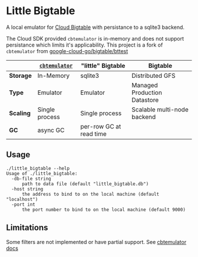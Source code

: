 # Little Bigtable

A local emulator for [Cloud Bigtable](https://cloud.google.com/bigtable) with persistance to a sqlite3 backend.

The Cloud SDK provided `cbtemulator` is in-memory and does not support persistance which limits it's applicability. This project is a fork of `cbtemulator` from [google-cloud-go/bigtable/bttest](https://github.com/googleapis/google-cloud-go/tree/c46c1c395b5f2fb89776a2d0e478e39a2d5572e4/bigtable/bttest)

| | [`cbtemulator`](https://cloud.google.com/bigtable/docs/emulator) | "little" Bigtable | Bigtable
| --- | ----- | ---- | ----
| **Storage** | In-Memory | sqlite3 | Distributed GFS
| **Type** | Emulator | Emulator | Managed Production Datastore
| **Scaling**| Single process | Single process | Scalable multi-node backend
| **GC** | async GC | per-row GC at read time |

## Usage

```
./little_bigtable --help
Usage of ./little_bigtable:
  -db-file string
      path to data file (default "little_bigtable.db")
  -host string
      the address to bind to on the local machine (default "localhost")
  -port int
      the port number to bind to on the local machine (default 9000)
```

## Limitations

Some filters are not implemented or have partial support. See [cbtemulator docs](https://cloud.google.com/bigtable/docs/emulator#filters)


